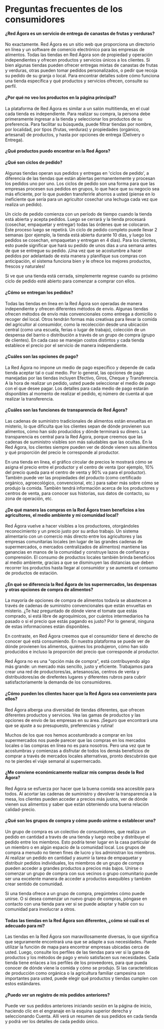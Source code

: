 # Preguntas frecuentes de los consumidores

#### ¿Red Ágora es un servicio de entrega de canastas de frutas y verduras?

No exactamente. Red Ágora es un sitio web que proporciona un directorio en línea y un software de comercio electrónico para las empresas de alimentos. Todas las tiendas en Red Ágora son de propiedad y operación independientes y ofrecen productos y servicios únicos a los clientes. Si bien algunas tiendas pueden ofrecer entregas mixtas de canastas de frutas y verduras, otras pueden tomar pedidos personalizados, o pedir que recoja su pedido de su granja o local. Para encontrar detalles sobre cómo funciona una tienda específica y qué productos y servicios ofrecen, consulte su perfil.

#### ¿Por qué no veo los productos en la página principal?

La plataforma de Red Ágora es similar a un salón multitienda, en el cual cada tienda es independiente. Para realizar su compra, la persona debe primeramente ingresar a la tienda y seleccionar los productos de su preferencia. Para facilitar su búsqueda, puede filtrar tiendas por nombre, por localidad, por tipos (frutas, verduras) y propiedades (orgánico, artesanal) de productos, y hasta por opciones de entrega (Delivery o Entrega).

#### ¿Qué productos puedo encontrar en la Red Ágora?


#### ¿Qué son ciclos de pedido?

Algunas tiendas operan sus pedidos y entregas en 'ciclos de pedido', a diferencia de las tiendas que están abiertas permanentemente y procesan los pedidos uno por uno. Los ciclos de pedido son una forma para que las empresas procesen sus pedidos en grupos, lo que hace que su negocio sea más eficiente, por lo que pueden transferirle ahorros a usted \(piense en lo ineficiente que sería para un agricultor cosechar una lechuga cada vez que realiza un pedido\).

Un ciclo de pedido comienza con un período de tiempo cuando la tienda está abierta y acepta pedidos. Luego se cerrará y la tienda procesará \(cosechar, empaquetar y entregar\) todas las órdenes que se colocaron. Este proceso luego se repetirá. Un ciclo de pedido completo puede llevar 2 semanas \(por ejemplo, la tienda está abierta durante 10 días, y luego los pedidos se cosechan, empaquetan y entregan en 4 días\). Para los clientes, esto puede significar que hará su pedido de unos días a una semana antes de que se entregue su pedido. ¡Una vez que se acostumbre a hacer pedidos por adelantado de esta manera y planifique sus compras con anticipación, el sistema funciona bien y le ofrece los mejores productos, frescos y naturales!

Si ve que una tienda está cerrada, simplemente regrese cuando su próximo ciclo de pedido esté abierto para comenzar a comprar con ellos.

#### ¿Cómo se entregan los pedidos?

Todas las tiendas en línea en la Red Ágora son operadas de manera independiente y ofrecen diferentes métodos de envío. Algunas tiendas ofrecen métodos de envío más convencionales como entrega a domicilio o recoger del local. Otros tendrán formas más creativas para llevar la comida del agricultor al consumidor, como la recolección desde una ubicación central \(como una escuela, ferias o lugar de trabajo\), colección de un despensa del barrio o distribución a través de un grupo de compra \(grupo de clientes\). En cada caso se manejan costos distintos y cada tienda establece el precio por el servicio de manera independiente.

#### ¿Cuáles son las opciones de pago?

La Red Ágora no impone un medio de pago específico y depende de cada tienda aceptar tal o cual medio. Por lo general, las opciones de pago manejadas por las tiendas incluyen Efectivo, Giros, Cheque y Transferencia. A la hora de realizar un pedido, usted puede seleccionar el medio de pago con el que desee pagar. Los detalles para cada medio de pago estarán disponibles al momento de realizar el pedido, ej número de cuenta al que realizar la transferencia.

#### ¿Cuáles son las funciones de transparencia de Red Ágora?

Las cadenas de suministro tradicionales de alimentos están envueltas en misterio, lo que dificulta que los clientes sepan de dónde provienen sus alimentos, cómo han sido producidos y dónde terminará su dinero. La transparencia es central para la Red Ágora, porque creemos que las cadenas de suministro visibles son más saludables que las ocultas. En la Red Ágora, los clientes siempre pueden ver de dónde vienen sus alimentos y qué proporción del precio le corresponde al productor.

En una tienda en línea, el gráfico circular de precios le mostrará cómo se asigna el precio entre el productor y el centro de venta \(por ejemplo, 10% del precio queda para el centro de venta y 90% va para el productor\). También puede ver las propiedades del producto \(como certificado orgánico, agroecológico, convencional, etc.\) para saber más sobre cómo se produjo la comida. También tendrá información acerca de los productores y centros de venta, para conocer sus historias, sus datos de contacto, su zona de operación, etc.

#### ¿De qué manera las compras en la Red Ágora traen beneficios a los agricultores, el medio ambiente y mi comunidad local?

Red Ágora vuelve a hacer visibles a los productores, otorgándoles reconocimiento y un precio justo por su arduo trabajo. Un sistema alimentario con un comercio más directo entre los agricultores y las empresas comunitarias locales \(en lugar de las grandes cadenas de supermercados, o mercados centralizados de alimentos\) mantiene las ganancias en manos de la comunidad y construye lazos de confianza y comprensión. El consumo de productos locales también brinda beneficios al medio ambiente, gracias a que se disminuyen las distancias que deben recorrer los productos hasta llegar al consumidor y se aumenta el consumo de productos de estación.

#### ¿En qué se diferencia la Red Ágora de los supermercados, las despensas y otras opciones de compra de alimentos?

La mayoría de opciones de compra de alimentos todavía se abastecen a través de cadenas de suministro convencionales que están envueltas en misterio. ¿Te haz preguntado de dónde viene el tomate que estás comprado, si está libre de agroquímicos, por cuántos intermediarios ha pasado o si el precio que estás pagando es justo? Por lo general, ninguna de estas informaciones están disponibles.

En contraste, en Red Ágora creemos que el consumidor tiene el derecho de conocer qué está consumiendo. En nuestra plataforma se puede ver de dónde provienen los alimentos, quiénes los produjeron, cómo han sido producidos e incluso la proporción del precio que corresponde al productor. 

Red Ágora no es una "opción más de compra", está contribuyendo algo más grande: un mercado más sencillo, justo y eficiente. Trabajamos para crear una red de productores/as, artesanos/as, centros de venta y distribuidores/as de direfentes lugares y diferentes rubros para cubrir satisfactoriamente la demanda de los consumidores.

#### ¿Cómo pueden los clientes hacer que la Red Ágora sea conveniente para ellos?

Red Ágora alberga una diversidad de tiendas diferentes, que ofrecen diferentes productos y servicios. Vea las gamas de productos y las opciones de envío de las empresas en su área. ¡Seguro que encontrará una que se ajuste a su presupuesto, preferencias y rutina!

Muchos de los que nos hemos acostumbrado a comprar en los supermercados nos puede parecer que las compras en los mercados locales o las compras en línea no es para nosotros. Pero una vez que te acostumbras y comienzas a disfrutar de todos los demás beneficios de comprar a través de mercados locales alternativas, pronto descubrirás que no te pierdes el viaje semanal al supermercado.

#### ¿Me conviene económicamente realizar mis compras desde la Red Ágora?

Red Ágora se esfuerza por hacer que la buena comida sea accesible para todos. Al acortar las cadenas de suministro y devolver la transparencia a la mesa, los clientes pueden acceder a precios más justos, ver de dónde vienen sus alimentos y saber que están obteniendo una buena relación calidad-precio.

#### ¿Qué son los grupos de compra y cómo puedo unirme o establecer uno?

Un grupo de compra es un colectivo de consumidores, que realiza un pedido en cantidad a través de una tienda y luego recibe y distribuye el pedido entre los miembros. Esto podría tener lugar en la casa particular de un miembro o en algún espacio de la comunidad local. Los grupos de compra a menudo no tienen fines de lucro y los administran los miembros. Al realizar un pedido en cantidad y asumir la tarea de empaquetar y distribuir pedidos individuales, los miembros de un grupo de compra pueden acceder a grandes productos a precios más bajos. Unirse o comenzar un grupo de compra con sus vecinos o grupo comunitario puede ser una excelente manera de acceder a productos asequibles y también crear sentido de comunidad.

Si una tienda ofrece a un grupo de compra, pregúnteles cómo puede unirse. O si desea comenzar un nuevo grupo de compras, póngase en contacto con una tienda para ver si se puede adaptar y hable con su comunidad para involucrar a otros.

#### Todas las tiendas en la Red Ágora son diferentes, ¿cómo sé cuál es el adecuado para mí?

Las tiendas en la Red Ágora son maravillosamente diversas, lo que significa que seguramente encontrará una que se adapte a sus necesidades. Puede utilizar la función de mapa para encontrar empresas ubicadas cerca de usted. Luego, consulte los perfiles de las tiendas para ver si la gama de productos y los métodos de pago y envío satisfacen sus necesidades. Cada tienda tiene enlaces a los perfiles de los proveedores, para que pueda conocer de dónde viene la comida y cómo se produjo. Si las características de producción como orgánica o la agricultura familiar campesina son importantes para usted, puede elegir qué productos y tiendas cumplen con estos estándares.

#### ¿Puedo ver un registro de mis pedidos anteriores?

Puede ver sus pedidos anteriores iniciando sesión en la página de inicio, haciendo clic en el engranaje en la esquina superior derecha y seleccionando Cuenta. Allí verá un resumen de sus pedidos en cada tienda y podrá ver los detalles de cada pedido único.

